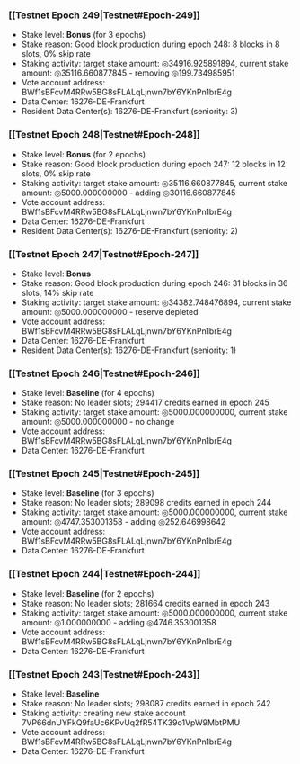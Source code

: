 ### [[Testnet Epoch 249|Testnet#Epoch-249]]
* Stake level: **Bonus** (for 3 epochs)
* Stake reason: Good block production during epoch 248: 8 blocks in 8 slots, 0% skip rate
* Staking activity: target stake amount: ◎34916.925891894, current stake amount: ◎35116.660877845 - removing ◎199.734985951
* Vote account address: BWf1sBFcvM4RRw5BG8sFLALqLjnwn7bY6YKnPn1brE4g
* Data Center: 16276-DE-Frankfurt
* Resident Data Center(s): 16276-DE-Frankfurt (seniority: 3)
### [[Testnet Epoch 248|Testnet#Epoch-248]]
* Stake level: **Bonus** (for 2 epochs)
* Stake reason: Good block production during epoch 247: 12 blocks in 12 slots, 0% skip rate
* Staking activity: target stake amount: ◎35116.660877845, current stake amount: ◎5000.000000000 - adding ◎30116.660877845
* Vote account address: BWf1sBFcvM4RRw5BG8sFLALqLjnwn7bY6YKnPn1brE4g
* Data Center: 16276-DE-Frankfurt
* Resident Data Center(s): 16276-DE-Frankfurt (seniority: 2)
### [[Testnet Epoch 247|Testnet#Epoch-247]]
* Stake level: **Bonus**
* Stake reason: Good block production during epoch 246: 31 blocks in 36 slots, 14% skip rate
* Staking activity: target stake amount: ◎34382.748476894, current stake amount: ◎5000.000000000 - reserve depleted
* Vote account address: BWf1sBFcvM4RRw5BG8sFLALqLjnwn7bY6YKnPn1brE4g
* Data Center: 16276-DE-Frankfurt
* Resident Data Center(s): 16276-DE-Frankfurt (seniority: 1)
### [[Testnet Epoch 246|Testnet#Epoch-246]]
* Stake level: **Baseline** (for 4 epochs)
* Stake reason: No leader slots; 294417 credits earned in epoch 245
* Staking activity: target stake amount: ◎5000.000000000, current stake amount: ◎5000.000000000 - no change
* Vote account address: BWf1sBFcvM4RRw5BG8sFLALqLjnwn7bY6YKnPn1brE4g
* Data Center: 16276-DE-Frankfurt
### [[Testnet Epoch 245|Testnet#Epoch-245]]
* Stake level: **Baseline** (for 3 epochs)
* Stake reason: No leader slots; 289098 credits earned in epoch 244
* Staking activity: target stake amount: ◎5000.000000000, current stake amount: ◎4747.353001358 - adding ◎252.646998642
* Vote account address: BWf1sBFcvM4RRw5BG8sFLALqLjnwn7bY6YKnPn1brE4g
* Data Center: 16276-DE-Frankfurt
### [[Testnet Epoch 244|Testnet#Epoch-244]]
* Stake level: **Baseline** (for 2 epochs)
* Stake reason: No leader slots; 281664 credits earned in epoch 243
* Staking activity: target stake amount: ◎5000.000000000, current stake amount: ◎1.000000000 - adding ◎4746.353001358
* Vote account address: BWf1sBFcvM4RRw5BG8sFLALqLjnwn7bY6YKnPn1brE4g
* Data Center: 16276-DE-Frankfurt
### [[Testnet Epoch 243|Testnet#Epoch-243]]
* Stake level: **Baseline**
* Stake reason: No leader slots; 298087 credits earned in epoch 242
* Staking activity: creating new stake account 7VP66dnUYFkQ9faUc6KPvUq2fR54TK39o1VpW9MbtPMU
* Vote account address: BWf1sBFcvM4RRw5BG8sFLALqLjnwn7bY6YKnPn1brE4g
* Data Center: 16276-DE-Frankfurt